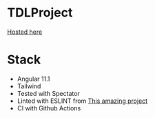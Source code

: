 # TDLProject

[Hosted here](https://tdl-chandlerbaskins.netlify.app/search)


# Stack

* Angular 11.1
* Tailwind
* Tested with Spectator
* Linted with ESLINT from [This amazing project](https://github.com/angular-eslint/angular-eslint)
* CI with Github Actions
